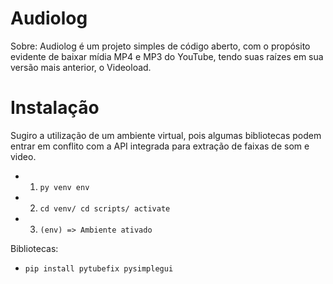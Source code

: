 # Audiolog

Sobre:
Audiolog é um projeto simples de código aberto, com o propósito evidente de baixar mídia MP4 e MP3 do YouTube, tendo suas raízes em sua versão mais anterior, o Videoload.

# Instalação
Sugiro a utilização de um ambiente virtual, pois algumas bibliotecas podem entrar em conflito com a API integrada para extração de faixas de som e video.
- 1. ```py venv env```
- 2. ```cd venv/ cd scripts/ activate```
- 3. ```(env) => Ambiente ativado```

Bibliotecas: 
- ```pip install pytubefix pysimplegui```
